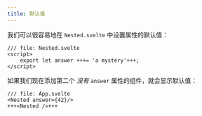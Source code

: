 ```yaml
---
title: 默认值
---
```


我们可以很容易地在 `Nested.svelte` 中设置属性的默认值：

```svelte
/// file: Nested.svelte
<script>
	export let answer +++= 'a mystery'+++;
</script>
```

如果我们现在添加第二个 _没有_ `answer` 属性的组件，就会显示默认值：

```svelte
/// file: App.svelte
<Nested answer={42}/>
+++<Nested />+++
```
